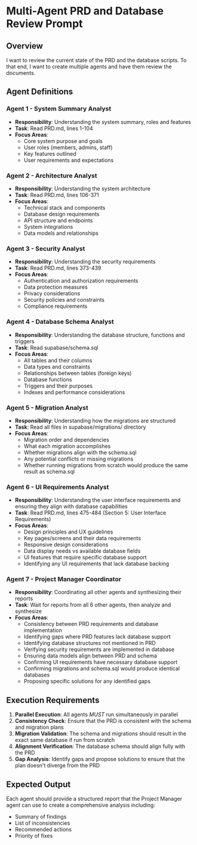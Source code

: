 # Multi-Agent PRD and Database Review Prompt

## Overview
I want to review the current state of the PRD and the database scripts. To that end, I want to create multiple agents and have them review the documents.

## Agent Definitions

### Agent 1 - System Summary Analyst
- **Responsibility**: Understanding the system summary, roles and features
- **Task**: Read PRD.md, lines 1-104
- **Focus Areas**:
  - Core system purpose and goals
  - User roles (members, admins, staff)
  - Key features outlined
  - User requirements and expectations

### Agent 2 - Architecture Analyst
- **Responsibility**: Understanding the system architecture
- **Task**: Read PRD.md, lines 106-371
- **Focus Areas**:
  - Technical stack and components
  - Database design requirements
  - API structure and endpoints
  - System integrations
  - Data models and relationships

### Agent 3 - Security Analyst
- **Responsibility**: Understanding the security requirements
- **Task**: Read PRD.md, lines 373-439
- **Focus Areas**:
  - Authentication and authorization requirements
  - Data protection measures
  - Privacy considerations
  - Security policies and constraints
  - Compliance requirements

### Agent 4 - Database Schema Analyst
- **Responsibility**: Understanding the database structure, functions and triggers
- **Task**: Read supabase/schema.sql
- **Focus Areas**:
  - All tables and their columns
  - Data types and constraints
  - Relationships between tables (foreign keys)
  - Database functions
  - Triggers and their purposes
  - Indexes and performance considerations

### Agent 5 - Migration Analyst
- **Responsibility**: Understanding how the migrations are structured
- **Task**: Read all files in supabase/migrations/ directory
- **Focus Areas**:
  - Migration order and dependencies
  - What each migration accomplishes
  - Whether migrations align with the schema.sql
  - Any potential conflicts or missing migrations
  - Whether running migrations from scratch would produce the same result as schema.sql

### Agent 6 - UI Requirements Analyst
- **Responsibility**: Understanding the user interface requirements and ensuring they align with database capabilities
- **Task**: Read PRD.md, lines 475-484 (Section 5: User Interface Requirements)
- **Focus Areas**:
  - Design principles and UX guidelines
  - Key pages/screens and their data requirements
  - Responsive design considerations
  - Data display needs vs available database fields
  - UI features that require specific database support
  - Identifying any UI requirements that lack database backing

### Agent 7 - Project Manager Coordinator
- **Responsibility**: Coordinating all other agents and synthesizing their reports
- **Task**: Wait for reports from all 6 other agents, then analyze and synthesize
- **Focus Areas**:
  - Consistency between PRD requirements and database implementation
  - Identifying gaps where PRD features lack database support
  - Identifying database structures not mentioned in PRD
  - Verifying security requirements are implemented in database
  - Ensuring data models align between PRD and schema
  - Confirming UI requirements have necessary database support
  - Confirming migrations and schema.sql would produce identical databases
  - Proposing specific solutions for any identified gaps

## Execution Requirements

1. **Parallel Execution**: All agents *MUST* run simultaneously in parallel
2. **Consistency Check**: Ensure that the PRD is consistent with the schema and migration plans
3. **Migration Validation**: The schema and migrations should result in the exact same database if run from scratch
4. **Alignment Verification**: The database schema should align fully with the PRD
5. **Gap Analysis**: Identify gaps and propose solutions to ensure that the plan doesn't diverge from the PRD

## Expected Output

Each agent should provide a structured report that the Project Manager agent can use to create a comprehensive analysis including:
- Summary of findings
- List of inconsistencies
- Recommended actions
- Priority of fixes